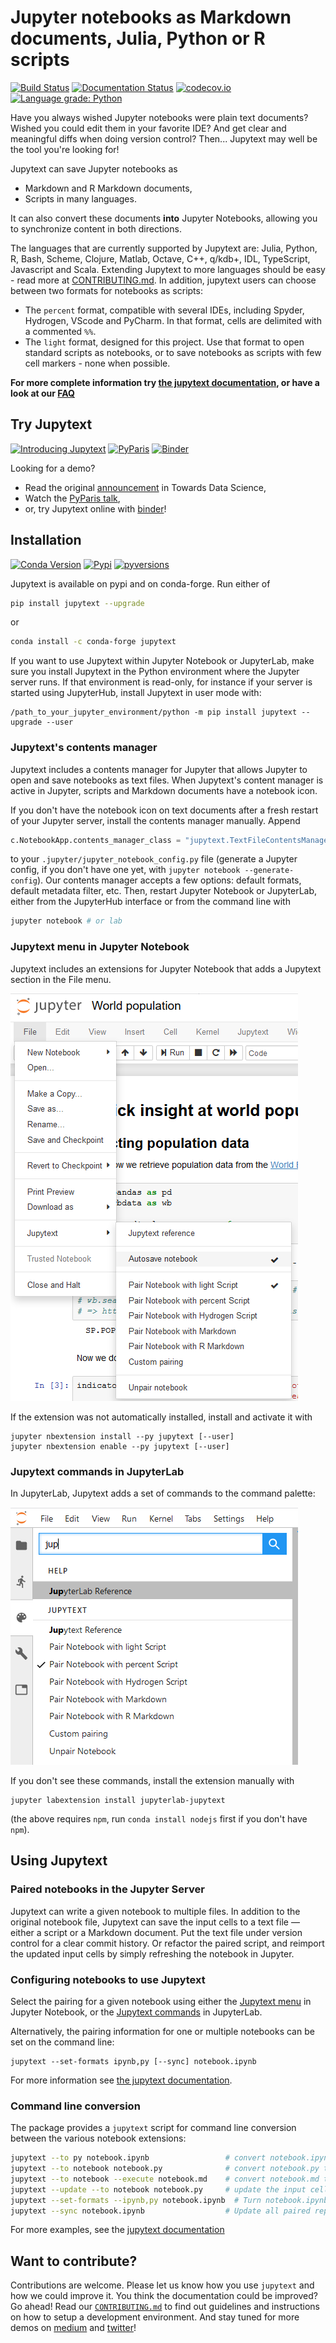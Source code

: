 # Jupyter notebooks as Markdown documents, Julia, Python or R scripts

[![Build Status](https://travis-ci.com/mwouts/jupytext.svg?branch=master)](https://travis-ci.com/mwouts/jupytext)
[![Documentation Status](https://readthedocs.org/projects/jupytext/badge/?version=latest)](https://jupytext.readthedocs.io/en/latest/?badge=latest)
[![codecov.io](https://codecov.io/github/mwouts/jupytext/coverage.svg?branch=master)](https://codecov.io/github/mwouts/jupytext?branch=master)
[![Language grade: Python](https://img.shields.io/badge/lgtm-A+-brightgreen.svg)](https://lgtm.com/projects/g/mwouts/jupytext/context:python)

Have you always wished Jupyter notebooks were plain text documents? Wished you could edit them in your favorite IDE? And get clear and meaningful diffs when doing version control? Then... Jupytext may well be the tool you're looking for!

Jupytext can save Jupyter notebooks as
- Markdown and R Markdown documents,
- Scripts in many languages.

It can also convert these documents **into** Jupyter
Notebooks, allowing you to synchronize content in both
directions.

The languages that are currently supported by Jupytext are: Julia, Python, R, Bash, Scheme, Clojure, Matlab, Octave, C++, q/kdb+, IDL, TypeScript, Javascript and Scala. Extending Jupytext to more languages should be easy - read more at [CONTRIBUTING.md](https://github.com/mwouts/jupytext/blob/master/CONTRIBUTING.md). In addition, jupytext users can choose between two formats for notebooks as scripts:
- The `percent` format, compatible with several IDEs, including Spyder, Hydrogen, VScode and PyCharm. In that format, cells are delimited with a commented `%%`.
- The `light` format, designed for this project. Use that format to open standard scripts as notebooks, or to save notebooks as scripts with few cell markers - none when possible.

**For more complete information try [the jupytext documentation](https://jupytext.readthedocs.io), or have a look at our [FAQ](https://jupytext.readthedocs.io/en/latest/faq.html)**


## Try Jupytext

[![Introducing Jupytext](https://img.shields.io/badge/TDS-Introducing%20Jupytext-blue.svg)](https://towardsdatascience.com/introducing-jupytext-9234fdff6c57)
[![PyParis](https://img.shields.io/badge/YouTube-PyParis-red.svg)](https://www.youtube.com/watch?v=y-VEZenk824)
[![Binder](https://img.shields.io/badge/Binder-Try%20it!-blue.svg)](https://mybinder.org/v2/gh/mwouts/jupytext/master?urlpath=lab/tree/demo/get_started.ipynb)

Looking for a demo?
- Read the original [announcement](https://towardsdatascience.com/introducing-jupytext-9234fdff6c57) in Towards Data Science,
- Watch the [PyParis talk](https://github.com/mwouts/jupytext_pyparis_2018/blob/master/README.md),
- or, try Jupytext online with [binder](https://mybinder.org/v2/gh/mwouts/jupytext/master?urlpath=lab/tree/demo/get_started.ipynb)!

## Installation

[![Conda Version](https://img.shields.io/conda/vn/conda-forge/jupytext.svg)](https://anaconda.org/conda-forge/jupytext)
[![Pypi](https://img.shields.io/pypi/v/jupytext.svg)](https://pypi.python.org/pypi/jupytext)
[![pyversions](https://img.shields.io/pypi/pyversions/jupytext.svg)](https://pypi.python.org/pypi/jupytext)

Jupytext is available on pypi and on conda-forge. Run either of
```bash
pip install jupytext --upgrade
```
or
```bash
conda install -c conda-forge jupytext
```

If you want to use Jupytext within Jupyter Notebook or JupyterLab, make sure you install Jupytext in the Python environment where the Jupyter server runs. If that environment is read-only, for instance if your server is started using JupyterHub, install Jupytext in user mode with:
```
/path_to_your_jupyter_environment/python -m pip install jupytext --upgrade --user
```

### Jupytext's contents manager

Jupytext includes a contents manager for Jupyter that allows Jupyter to open and save notebooks as text files. When Jupytext's content manager is active in Jupyter, scripts and Markdown documents have a notebook icon.

If you don't have the notebook icon on text documents after a fresh restart of your Jupyter server, install the contents manager manually. Append
```python
c.NotebookApp.contents_manager_class = "jupytext.TextFileContentsManager"
```
to your `.jupyter/jupyter_notebook_config.py` file (generate a Jupyter config, if you don't have one yet, with `jupyter notebook --generate-config`). Our contents manager accepts a few options: default formats, default metadata filter, etc. Then, restart Jupyter Notebook or JupyterLab, either from the JupyterHub interface or from the command line with
```bash
jupyter notebook # or lab
```

### Jupytext menu in Jupyter Notebook

Jupytext includes an extensions for Jupyter Notebook that adds a Jupytext section in the File menu.

![Jupyter notebook extension](https://raw.githubusercontent.com/mwouts/jupytext_nbextension/master/jupytext_menu.png)

If the extension was not automatically installed, install and activate it with
```
jupyter nbextension install --py jupytext [--user]
jupyter nbextension enable --py jupytext [--user]
```

### Jupytext commands in JupyterLab

In JupyterLab, Jupytext adds a set of commands to the command palette:

![JupyterLab extension](https://raw.githubusercontent.com/mwouts/jupyterlab-jupytext/master/jupytext_commands.png)

If you don't see these commands, install the extension manually with
```
jupyter labextension install jupyterlab-jupytext
```
(the above requires `npm`, run `conda install nodejs` first if you don't have `npm`).

## Using Jupytext

### Paired notebooks in the Jupyter Server

Jupytext can write a given notebook to multiple files. In addition to the original notebook file, Jupytext can save the input cells to a text file &mdash; either a script or a Markdown document. Put the text file under version control for a clear commit history. Or refactor the paired script, and reimport the updated input cells by simply refreshing the notebook in Jupyter.

### Configuring notebooks to use Jupytext

Select the pairing for a given notebook using either the [Jupytext menu](#jupytext-menu-in-jupyter-notebook) in Jupyter Notebook, or the [Jupytext commands](#jupytext-commands-in-jupyterlab) in JupyterLab.

Alternatively, the pairing information for one or multiple notebooks can be set on the command line:
```
jupytext --set-formats ipynb,py [--sync] notebook.ipynb
```

For more information see [the jupytext documentation](https://jupytext.readthedocs.io).

### Command line conversion

The package provides a `jupytext` script for command line conversion between the various notebook extensions:

```bash
jupytext --to py notebook.ipynb                 # convert notebook.ipynb to a .py file
jupytext --to notebook notebook.py              # convert notebook.py to an .ipynb file with no outputs
jupytext --to notebook --execute notebook.md    # convert notebook.md to an .ipynb file and run it 
jupytext --update --to notebook notebook.py     # update the input cells in the .ipynb file and preserve outputs and metadata
jupytext --set-formats --ipynb,py notebook.ipynb  # Turn notebook.ipynb into a paired ipynb/py notebook
jupytext --sync notebook.ipynb                  # Update all paired representations of notebook.ipynb
```

For more examples, see the [jupytext documentation](https://jupytext.readthedocs.io)

## Want to contribute?

Contributions are welcome. Please let us know how you use `jupytext` and how we could improve it. You think the documentation could be improved? Go ahead! Read our [`CONTRIBUTING.md`](CONTRIBUTING.md) to find out guidelines and instructions on how to setup a development environment. And stay tuned for more demos on [medium](https://medium.com/@marc.wouts) and [twitter](https://twitter.com/marcwouts)!
